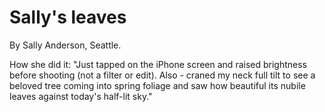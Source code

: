 # Sally's leaves
By Sally Anderson, Seattle.

How she did it: "Just tapped on the iPhone screen and raised brightness before shooting (not a filter or edit). Also - craned my neck full tilt to see a beloved tree coming into spring foliage and saw how beautiful its nubile leaves against today's half-lit sky."

